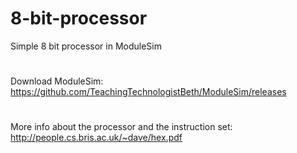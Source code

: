 # 8-bit-processor
Simple 8 bit processor in ModuleSim

#
Download ModuleSim: https://github.com/TeachingTechnologistBeth/ModuleSim/releases

#
More info about the processor and the instruction set: http://people.cs.bris.ac.uk/~dave/hex.pdf
